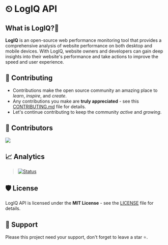 # ⏲ LogIQ API

## What is LogIQ?🤔

**LogIQ** is an open-source web performance monitoring tool that provides a comprehensive analysis of website performance on both desktop and mobile devices. With LogIQ, website owners and developers can gain deep insights into their website's performance and take actions to improve the speed and user experience.

## 🧰 Contributing

- Contributions make the open source community an amazing place to _learn_, _inspire_, and _create_.
- Any contributions you make are **truly appreciated** - see this [CONTRIBUTING.md](CONTRIBUTING.md) file for details.
- Let's continue contributing to keep the community _active_ and _growing_.

## 🤝 Contributors

<a href="https://github.com/FreeOps-Tools/api/graphs/contributors">
  <img src="https://contrib.rocks/image?repo=FreeOps-Tools/api" />
</a>

## 📈 Analytics

> [![Status](https://repobeats.axiom.co/api/embed/3317d75d4126bce664a47f9d2c41a32d003a409d.svg 'Analytics image')](https://github.com/FreeOps-Tools/api/pulse)

## 🛡️ License

LogIQ API is licensed under the **MIT License** - see the [LICENSE](LICENSE) file for details.

## 🙏 Support

Please this project need your support, don't forget to leave a star ⭐️.
